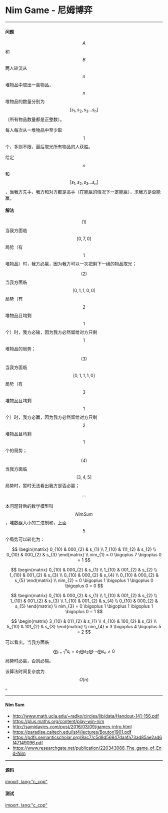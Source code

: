 <script type="text/javascript" src="https://cdnjs.cloudflare.com/ajax/libs/mathjax/2.7.1/MathJax.js?config=TeX-AMS-MML_HTMLorMML"/></script>
<script> gitbook.events.bind("page.change", function() { MathJax.Hub.Queue(["Typeset",MathJax.Hub]); } </script>

# Nim Game - 尼姆博弈

--------

#### 问题

$$ A $$和$$ B $$两人轮流从$$ n $$堆物品中取出一些物品，$$ n $$堆物品的数量分别为$$ [ s_{1}, s_{2}, s_{3} \dots s_{n} ] $$（所有物品数量都是正整数）。

每人每次从一堆物品中至少取$$ 1 $$个，多则不限，最后取光所有物品的人获胜。

给定$$ n $$和$$ [ s_{1}, s_{2}, s_{3} \dots s_{n} ] $$，当我方先手，我方和对方都是高手（在能赢的情况下一定能赢），求我方是否能赢。

#### 解法

$$ (1) $$ 当我方面临$$ [0, 7, 0] $$局势（有$$ 1 $$堆物品）时，我方必赢，因为我方可以一次把剩下一组的物品取光；

$$ (2) $$ 当我方面临$$ [0, 1, 1, 0, 0] $$局势（有$$ 2 $$堆物品且均剩$$ 1 $$个）时，我方必输，因为我方必然留给对方只剩$$ 1 $$堆物品的局势；

$$ (3) $$ 当我方面临$$ [0, 1, 1, 1, 0] $$局势（有$$ 3 $$堆物品且均剩$$ 1 $$个）时，我方必赢，因为我方必然留给对方只剩$$ 2 $$堆物品且均剩$$ 1 $$个的局势；

$$ (4) $$ 当我方面临$$ [3, 4, 5] $$局势时，暂时无法看出我方是否必赢；

$$
\cdots
$$

本问题背后的数学模型叫$$ Nim Sum $$，堆数组大小的二进制和，上面$$ 5 $$个局势可以转化为：

$$
\begin{matrix}
0_{10}  &   000_{2}     &   s_{1}   \\
7_{10}  &   111_{2}     &   s_{2}   \\
0_{10}  &   000_{2}     &   s_{3}
\end{matrix}    \\
nim_{1} = 0 \bigoplus 7 \bigoplus 0 = 1
$$

$$
\begin{matrix}
0_{10}  &   000_{2}     &   s_{1}   \\
1_{10}  &   001_{2}     &   s_{2}   \\
1_{10}  &   001_{2}     &   s_{3}   \\
0_{10}  &   000_{2}     &   s_{4}   \\
0_{10}  &   000_{2}     &   s_{5}
\end{matrix}    \\
nim_{2} = 0 \bigoplus 1 \bigoplus 1 \bigoplus 0 \bigoplus 0 = 0
$$

$$
\begin{matrix}
0_{10}  &   000_{2}     &   s_{1}   \\
1_{10}  &   001_{2}     &   s_{2}   \\
1_{10}  &   001_{2}     &   s_{3}   \\
1_{10}  &   001_{2}     &   s_{4}   \\
0_{10}  &   000_{2}     &   s_{5}
\end{matrix}    \\
nim_{3} = 0 \bigoplus 1 \bigoplus 1 \bigoplus 1 \bigoplus 0 = 1
$$

$$
\begin{matrix}
3_{10}  &   011_{2}     &   s_{1}   \\
4_{10}  &   100_{2}     &   s_{2}   \\
5_{10}  &   101_{2}     &   s_{3}
\end{matrix}    \\
nim_{4} = 3 \bigoplus 4 \bigoplus 5 = 2
$$

可以看出，当我方面临$$ \bigoplus_{i=1}^{n} s_{i} = s_{1} \bigoplus s_{2} \bigoplus \cdots \bigoplus s_{n} \ne 0 $$局势时必赢，否则必输。

该算法时间复杂度为$$ O(n) $$。

--------

#### Nim Sum

* http://www.math.ucla.edu/~radko/circles/lib/data/Handout-141-156.pdf
* https://plus.maths.org/content/play-win-nim
* http://samidavies.com/post/2016/03/09/games-intro.html
* https://paradise.caltech.edu/ist4/lectures/Bouton1901.pdf
* https://pdfs.semanticscholar.org/8ac7/c5d8d56847daafa73ad85ae2ad6f47149096.pdf
* https://www.researchgate.net/publication/220343088_The_game_of_End-Nim

--------

#### 源码

[import, lang:"c_cpp"](../../../src/GameTheory/NimGame.h)

#### 测试

[import, lang:"c_cpp"](../../../src/GameTheory/NimGame.cpp)
